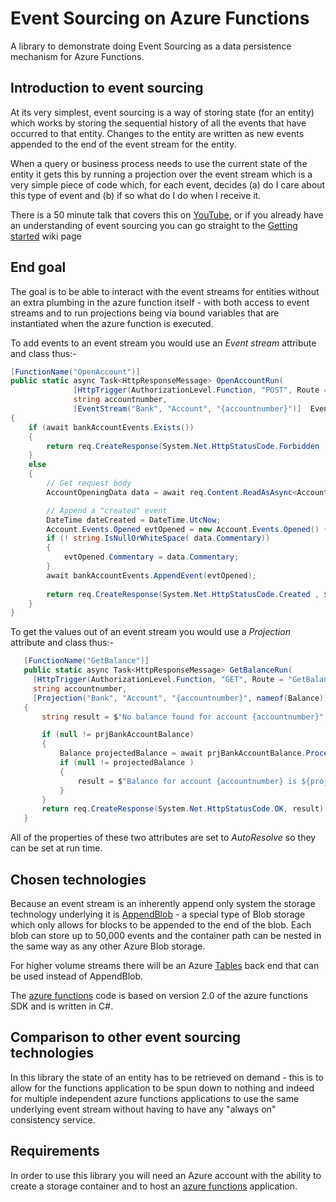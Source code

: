 # Event Sourcing on Azure Functions
A library to demonstrate doing Event Sourcing as a data persistence mechanism for Azure Functions.

## Introduction to event sourcing

At its very simplest, event sourcing is a way of storing state (for an entity) which works by storing the sequential history of all the events that have occurred to that entity.  Changes to the entity are written as new events appended to the end of the event stream for the entity. 

When a query or business process needs to use the current state of the entity it gets this by running a projection over the event stream which is a very simple piece of code which, for each event, decides (a) do I care about this type of event and (b) if so what do I do when I receive it.

There is a 50 minute talk that covers this on [YouTube](https://www.youtube.com/watch?v=kpM5gCLF1Zc), or if you already have an understanding of event sourcing you can go straight to the [Getting started](https://github.com/MerrionComputing/EventsSourcing-on-Azure-Functions/wiki/Getting-started) wiki page

## End goal

The goal is to be able to interact with the event streams for entities without an extra plumbing in the azure function itself - with both access to event streams and to run projections being via bound variables that are instantiated when the azure function is executed.

To add events to an event stream you would use an *Event stream* attribute and class thus:-

```csharp
[FunctionName("OpenAccount")]
public static async Task<HttpResponseMessage> OpenAccountRun(
              [HttpTrigger(AuthorizationLevel.Function, "POST", Route = "OpenAccount/{accountnumber}")]HttpRequestMessage req,
              string accountnumber,
              [EventStream("Bank", "Account", "{accountnumber}")]  EventStream bankAccountEvents)
{
    if (await bankAccountEvents.Exists())
    {
        return req.CreateResponse(System.Net.HttpStatusCode.Forbidden , $"Account {accountnumber} already exists");
    }
    else
    {
        // Get request body
        AccountOpeningData data = await req.Content.ReadAsAsync<AccountOpeningData>();

        // Append a "created" event
        DateTime dateCreated = DateTime.UtcNow;
        Account.Events.Opened evtOpened = new Account.Events.Opened() { LoggedOpeningDate = dateCreated };
        if (! string.IsNullOrWhiteSpace( data.Commentary))
        {
            evtOpened.Commentary = data.Commentary;
        }
        await bankAccountEvents.AppendEvent(evtOpened);
                
        return req.CreateResponse(System.Net.HttpStatusCode.Created , $"Account {accountnumber} created");
    }
}
```

To get the values out of an event stream you would use a *Projection* attribute and class thus:-

```csharp
   [FunctionName("GetBalance")]
   public static async Task<HttpResponseMessage> GetBalanceRun(
     [HttpTrigger(AuthorizationLevel.Function, "GET", Route = "GetBalance/{accountnumber}")]HttpRequestMessage req,
     string accountnumber,
     [Projection("Bank", "Account", "{accountnumber}", nameof(Balance))] Projection prjBankAccountBalance)
   {
       string result = $"No balance found for account {accountnumber}";

       if (null != prjBankAccountBalance)
       {
           Balance projectedBalance = await prjBankAccountBalance.Process<Balance>(); 
           if (null != projectedBalance )
           {
               result = $"Balance for account {accountnumber} is ${projectedBalance.CurrentBalance} (As at  {projectedBalance.CurrentSequenceNumber}) ";
           }
       }
       return req.CreateResponse(System.Net.HttpStatusCode.OK, result); 
   }
```
All of the properties of these two attributes are set to *AutoResolve* so they can be set at run time.

## Chosen technologies

Because an event stream is an inherently append only system the storage technology underlying it is [AppendBlob](https://docs.microsoft.com/en-us/rest/api/storageservices/append-block) - a special type of Blob storage which only allows for blocks to be appended to the end of the blob.  Each blob can store up to 50,000 events and the container path can be nested in the same way as any other Azure Blob storage.

For higher volume streams there will be an Azure [Tables](https://docs.microsoft.com/en-us/rest/api/storageservices/summary-of-table-service-functionality) back end that can be used instead of AppendBlob.

The [azure functions](https://azure.microsoft.com/en-us/services/functions/) code is based on version 2.0 of the azure functions SDK and is written in C#.

## Comparison to other event sourcing technologies

In this library the state of an entity has to be retrieved on demand - this is to allow for the functions application to be spun down to nothing and indeed for multiple independent azure functions applications to use the same underlying event stream without having to have any "always on" consistency service.

## Requirements

In order to use this library you will need an Azure account with the ability to create a storage container and to host an [azure functions](https://azure.microsoft.com/en-us/services/functions/) application.
